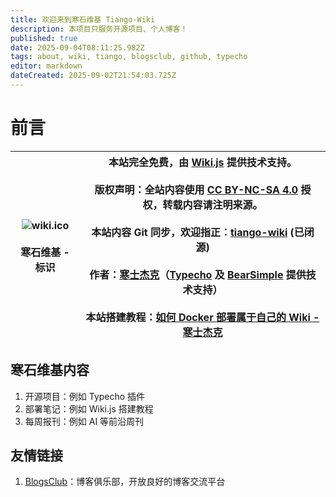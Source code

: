 ```yaml
---
title: 欢迎来到寒石维基 Tiango-Wiki
description: 本项目只服务开源项目、个人博客！
published: true
date: 2025-09-04T08:11:25.982Z
tags: about, wiki, tiango, blogsclub, github, typecho
editor: markdown
dateCreated: 2025-09-02T21:54:03.725Z
---
```


# 前言

| ![wiki.ico](/wiki/wiki.ico)<br><br>寒石维基 - 标识 | 本站完全免费，由 [Wiki.js](https://github.com/Requarks/wiki) 提供技术支持。<br><br>版权声明：全站内容使用 [CC BY-NC-SA 4.0](https://creativecommons.org/licenses/by-nc-sa/4.0/) 授权，转载内容请注明来源。<br><br>本站内容 Git 同步，欢迎指正：[tiango-wiki](https://github.com/TGU-HansJack/tiango-wiki) (已闭源)<br><br>作者：[寒士杰克](https://www.hansjack.com/)（[Typecho](https://typecho.org/) 及 [BearSimple](https://github.com/whitebearcode/typecho-bearsimple) 提供技术支持）<br><br>本站搭建教程：[如何 Docker 部署属于自己的 Wiki - 寒士杰克](https://www.hansjack.com/archives/docker-deploy-wikijs.html) |
| --- | --- |

## 寒石维基内容

1.  开源项目：例如 Typecho 插件
2.  部署笔记：例如 Wiki.js 搭建教程
3.  每周报刊：例如 AI 等前沿周刊

## 友情链接

1.  [BlogsClub](https://blogsclub.org)：博客俱乐部，开放良好的博客交流平台